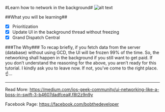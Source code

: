 #Learn how to network in the background#
![alt text](https://cdn-images-1.medium.com/max/2000/1*FHZA1n-062FVI0tO20DMhA.png "Cover Image")

##What you will be learning##
- [x] Prioritization 
- [x] Update UI in the background thread without freezing
- [x] Grand Dispatch Central 

###The Why###
To recap briefly, if you fetch data from the server (database) without using GCD, the UI will be frozen 99% of the time. So, the networking shall happen in the background if you still want to get paid.
If you don’t understand the reasoning for the above, you aren’t ready for this tutorial. I kindly ask you to leave now. If not, you’ve come to the right place.☝️...

---
Read More:
https://medium.com/ios-geek-community/ui-networking-like-a-boss-in-swift-3-b4607dadfcea#.f8t2z9n9y

Facebook Page:
https://facebook.com/bobthedeveloper
